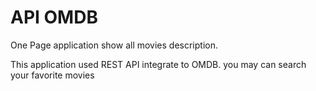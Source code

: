 # API OMDB

One Page application show all movies description.

This application used REST API integrate to OMDB. you may can search your favorite movies